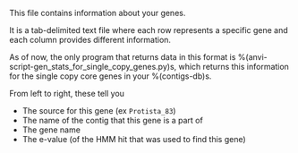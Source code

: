This file contains information about your genes. 

It is a tab-delimited text file where each row represents a specific gene and each column provides different information. 

As of now, the only program that returns data in this format is %(anvi-script-gen_stats_for_single_copy_genes.py)s, which returns this information for the single copy core genes in your %(contigs-db)s. 

From left to right, these tell you 
* The source for this gene (ex `Protista_83`)
* The name of the contig that this gene is a part of
* The gene name 
* The e-value (of the HMM hit that was used to find this gene)

